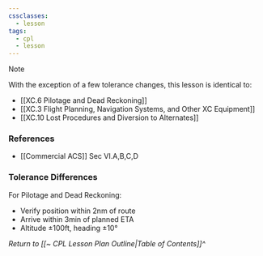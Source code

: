 ```yaml
---
cssclasses:
  - lesson
tags:
  - cpl
  - lesson
---
```

> [!note]
> With the exception of a few tolerance changes, this lesson is identical to:
> - [[XC.6 Pilotage and Dead Reckoning]]
> - [[XC.3 Flight Planning, Navigation Systems, and Other XC Equipment]]
> - [[XC.10 Lost Procedures and Diversion to Alternates]]

### References
- [[Commercial ACS]] Sec VI.A,B,C,D

### Tolerance Differences
For Pilotage and Dead Reckoning:
- Verify position within 2nm of route
- Arrive within 3min of planned ETA
- Altitude ±100ft, heading ±10°

*Return to [[~ CPL Lesson Plan Outline|Table of Contents]]^*

